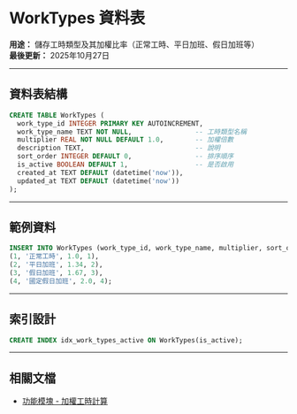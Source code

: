 # WorkTypes 資料表

**用途：** 儲存工時類型及其加權比率（正常工時、平日加班、假日加班等）  
**最後更新：** 2025年10月27日

---

## 資料表結構

```sql
CREATE TABLE WorkTypes (
  work_type_id INTEGER PRIMARY KEY AUTOINCREMENT,
  work_type_name TEXT NOT NULL,                -- 工時類型名稱
  multiplier REAL NOT NULL DEFAULT 1.0,        -- 加權倍數
  description TEXT,                            -- 說明
  sort_order INTEGER DEFAULT 0,                -- 排序順序
  is_active BOOLEAN DEFAULT 1,                 -- 是否啟用
  created_at TEXT DEFAULT (datetime('now')),
  updated_at TEXT DEFAULT (datetime('now'))
);
```

---

## 範例資料

```sql
INSERT INTO WorkTypes (work_type_id, work_type_name, multiplier, sort_order) VALUES
(1, '正常工時', 1.0, 1),
(2, '平日加班', 1.34, 2),
(3, '假日加班', 1.67, 3),
(4, '國定假日加班', 2.0, 4);
```

---

## 索引設計

```sql
CREATE INDEX idx_work_types_active ON WorkTypes(is_active);
```

---

## 相關文檔

- [功能模塊 - 加權工時計算](../../功能模塊/09-加權工時計算.md)


